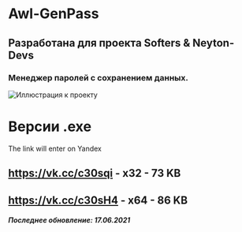 # Awl-GenPass
## Разработана для проекта Softers & Neyton-Devs
### Менеджер паролей с сохранением данных.
![Иллюстрация к проекту](https://habrastorage.org/webt/g6/wm/zp/g6wmzpmhozx0yfvra7qzpmckqxe.png)

# Версии .exe 
The link will enter on Yandex
## https://vk.cc/c30sqi - x32 - 73 KB 
## https://vk.cc/c30sH4 - x64 - 86 KB

##### Последнее обновление: 17.06.2021
